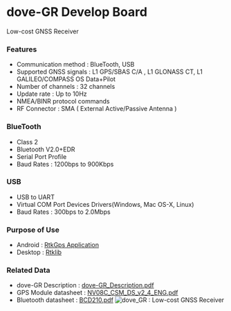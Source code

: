 dove-GR Develop Board
======

Low-cost GNSS Receiver


### Features

* Communication method : BlueTooth, USB
* Supported GNSS signals : L1 GPS/SBAS C/A , L1 GLONASS CT, L1 GALILEO/COMPASS OS Data+Pilot
* Number of channels : 32 channels
* Update rate : Up to 10Hz
* NMEA/BINR protocol commands
* RF Connector : SMA ( External Active/Passive Antenna )

### BlueTooth
* Class 2
* Bluetooth V2.0+EDR
* Serial Port Profile
* Baud Rates : 1200bps to 900Kbps

### USB
* USB to UART
* Virtual COM Port Devices Drivers(Windows, Mac OS-X, Linux)
* Baud Rates : 300bps to 2.0Mbps

### Purpose of Use
* Android : [RtkGps Application][rtkgps]
* Desktop : [Rtklib][rtklib]

### Related Data
* dove-GR Description : [dove-GR_Description.pdf][description]
* GPS Module datasheet : [NV08C_CSM_DS_v2_4_ENG.pdf][nv08c]
* Bluetooth datasheet : [BCD210.pdf][bcd210]
![dove_GR : Low-cost GNSS Receiver][image]

[rtklib]: http://www.rtklib.com/ 
[rtkgps]: https://github.com/vichetech/RtkGps
[image]: https://raw.github.com/vichetech/dove-GR/master/CAM01206.jpg
[description]: https://raw.github.com/vichetech/dove-GR/master/Dove-GR_Description.pdf
[nv08c]: https://raw.github.com/vichetech/dove-GR/master/NV08C_CSM_DS_v2_4_ENG.pdf
[bcd210]: https://raw.github.com/vichetech/dove-GR/master/Parani_BCDx10-v2.0.6.2_kr.pdf